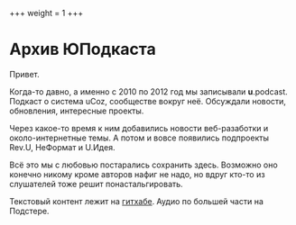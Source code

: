 +++
weight = 1
+++

# Архив ЮПодкаста

Привет.

Когда-то давно, а именно с 2010 по 2012 год мы записывали **u**.podcast.  
Подкаст о система uCoz, сообществе вокруг неё. Обсуждали новости, обновления, интересные проекты. 

Через какое-то время к ним добавились новости веб-разаботки и около-интернетные темы. А потом и вовсе появились подпроекты Rev.U, НеФормат и U.Идея.

Всё это мы с любовью постарались сохранить здесь. Возможно оно конечно никому кроме авторов нафиг не надо, но вдруг кто-то из слушателей тоже решит понастальгировать.

Текстовый контент лежит на [гитхабе](https://github.com/upodcast/site). Аудио по большей части на Подстере.

